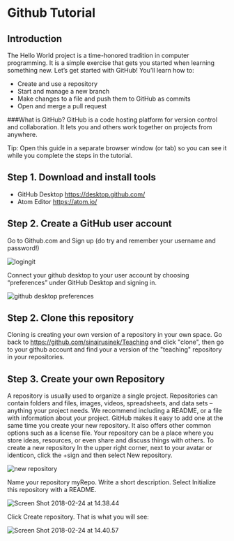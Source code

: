 # Github Tutorial
## Introduction
The Hello World project is a time-honored tradition in computer programming. It is a simple exercise that gets you started when learning something new. Let’s get started with GitHub!
You’ll learn how to:
- Create and use a repository
- Start and manage a new branch
- Make changes to a file and push them to GitHub as commits
- Open and merge a pull request

###What is GitHub?
GitHub is a code hosting platform for version control and collaboration. It lets you and others work together on projects from anywhere.

Tip: Open this guide in a separate browser window (or tab) so you can see it while you complete the steps in the tutorial.

## Step 1. Download and install tools

- GitHub Desktop https://desktop.github.com/
- Atom Editor  https://atom.io/

## Step 2. Create a GitHub user account
Go to Github.com and Sign up (do try and remember your username and password!)

![logingit](https://i.imgur.com/zzBMb91.png)

Connect your github desktop to your user account by choosing “preferences” under GitHub Desktop and signing in.

![github desktop preferences](https://i.imgur.com/dg8DlGY.png)

## Step 2. Clone this repository
Cloning is creating your own version of a repository in your own space.
Go back to https://github.com/sinairusinek/Teaching and click "clone", then go to your github account and find your a version of the "teaching" repository in your repositories.


## Step 3. Create your own Repository
A repository is usually used to organize a single project. Repositories can contain folders and files, images, videos, spreadsheets, and data sets – anything your project needs. We recommend including a README, or a file with information about your project. GitHub makes it easy to add one at the same time you create your new repository. It also offers other common options such as a license file.
Your repository can be a place where you store ideas, resources, or even share and discuss things with others.
To create a new repository
In the upper right corner, next to your avatar or identicon, click the +sign  and then select New repository.

![new repository](https://i.imgur.com/3RFSFjp.png)

Name your repository myRepo.
Write a short description.
Select Initialize this repository with a README.

![Screen Shot 2018-02-24 at 14.38.44](https://i.imgur.com/8DdoPnG.png)


Click Create repository.
That is what you will see:

![Screen Shot 2018-02-24 at 14.40.57](https://i.imgur.com/sQoQ3bc.png)

